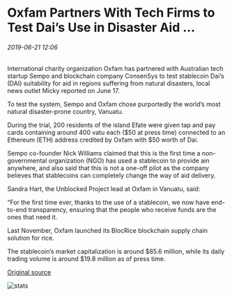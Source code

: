 # Oxfam Partners With Tech Firms to Test Dai’s Use in Disaster Aid ...

###### 2019-06-21 12:06

International charity organization Oxfam has partnered with Australian tech startup Sempo and blockchain company ConsenSys to test stablecoin Dai’s (DAI) suitability for aid in regions suffering from natural disasters, local news outlet Micky reported on June 17.

To test the system, Sempo and Oxfam chose purportedly the world’s most natural disaster-prone country, Vanuatu.

During the trial, 200 residents of the island Efate were given tap and pay cards containing around 400 vatu each ($50 at press time) connected to an Ethereum (ETH) address credited by Oxfam with $50 worth of Dai.

Sempo co-founder Nick Williams claimed that this is the first time a non-governmental organization (NGO) has used a stablecoin to provide ain anywhere, and also said that this is not a one-off pilot as the company believes that stablecoins can completely change the way of aid delivery.

Sandra Hart, the Unblocked Project lead at Oxfam in Vanuatu, said:

“For the first time ever, thanks to the use of a stablecoin, we now have end-to-end transparency, ensuring that the people who receive funds are the ones that need it.

Last November, Oxfam launched its BlocRice blockchain supply chain solution for rice.

The stablecoin’s market capitalization is around $85.6 million, while its daily trading volume is around $19.8 million as of press time.

[Original source](https://cointelegraph.com/news/oxfam-partners-with-tech-firms-to-test-dais-use-in-disaster-aid)

![stats](https://c.statcounter.com/11760860/0/a89fa40b/1/ "stats")